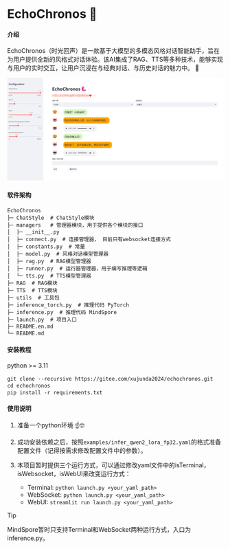 # EchoChronos 🥰

#### 介绍
EchoChronos（时光回声）是一款基于大模型的多模态风格对话智能助手，旨在为用户提供全新的风格式对话体验。该AI集成了RAG、TTS等多种技术，能够实现与用户的实时交互，让用户沉浸在与经典对话、与历史对话的魅力中。 🥸

![lindaiyu](./assert/image.png)

#### 软件架构
```
EchoChronos
├─ ChatStyle  # ChatStyle模块
├─ managers   # 管理器模块，用于提供各个模块的接口
│  ├─ __init__.py
│  ├─ connect.py  # 连接管理器， 目前只有websocket连接方式
│  ├─ constants.py  # 常量
│  ├─ model.py  # 风格对话模型管理器
│  ├─ rag.py  # RAG模型管理器
│  ├─ runner.py  # 运行器管理器，用于编写推理等逻辑
│  └─ tts.py  # TTS模型管理器
├─ RAG  # RAG模块
├─ TTS  # TTS模块
├─ utils  # 工具包
├─ inference_torch.py  # 推理代码 PyTorch
├─ inference.py  # 推理代码 MindSpore
├─ launch.py  # 项目入口
├─ README.en.md
└─ README.md
```

#### 安装教程

python >= 3.11
``` shell
git clone --recursive https://gitee.com/xujunda2024/echochronos.git
cd echochronos
pip install -r requirements.txt
```

#### 使用说明

1.  准备一个python环境 ☝️🤓

2.  成功安装依赖之后，按照`examples/infer_qwen2_lora_fp32.yaml`的格式准备配置文件（记得按需求修改配置文件中的参数）。

3.  本项目暂时提供三个运行方式，可以通过修改yaml文件中的isTerminal，isWebsocket，isWebUI来改变运行方式：
    - Terminal: `python launch.py <your_yaml_path>`
    - WebSocket: `python launch.py <your_yaml_path>`
    - WebUI: `streamlit run launch.py <your_yaml_path>`

> [!TIP]
> MindSpore暂时只支持Terminal和WebSocket两种运行方式，入口为inference.py。
